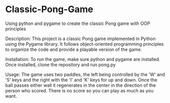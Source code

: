 # Classic-Pong-Game
Using python and pygame to create the classic Pong game with OOP principles

Description: This project is a classic Pong game implemented in Python using the Pygame library. It follows object-oriented programming principles to organize the code and provide a playable version of the game.

Installation: To run the game, make sure python and pygame are installed. Once installed, clone the repository and run pong.py

Usage: The game uses two paddles, the left being controlled by the 'W' and 'S' keys and the right with the 'I' and 'K' keys for up and down. Once the ball passes either wall it regenerates in the center in the direction of the person who scored. There is no score so you can play as much as you want.
